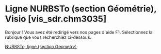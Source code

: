
# Ligne NURBSTo (section Géométrie), Visio [vis_sdr.chm3035]

Bonjour ! Vous avez été redirigé vers nos pages d'aide F1. Sélectionnez la rubrique que vous recherchiez ci-dessous.

[NURBSTo, ligne (section Geometry)](http://msdn.microsoft.com/library/7e47acfe-5ec0-3689-eb89-0168f596a739%28Office.15%29.aspx)
